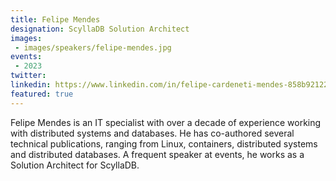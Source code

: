 ```yaml
---
title: Felipe Mendes
designation: ScyllaDB Solution Architect
images: 
 - images/speakers/felipe-mendes.jpg
events:
 - 2023
twitter: 
linkedin: https://www.linkedin.com/in/felipe-cardeneti-mendes-858b92122/
featured: true
---
```


Felipe Mendes is an IT specialist with over a decade of experience working with distributed systems and databases. He has co-authored several technical publications, ranging from Linux, containers, distributed systems and distributed databases. A frequent speaker at events, he works as a Solution Architect for ScyllaDB.
